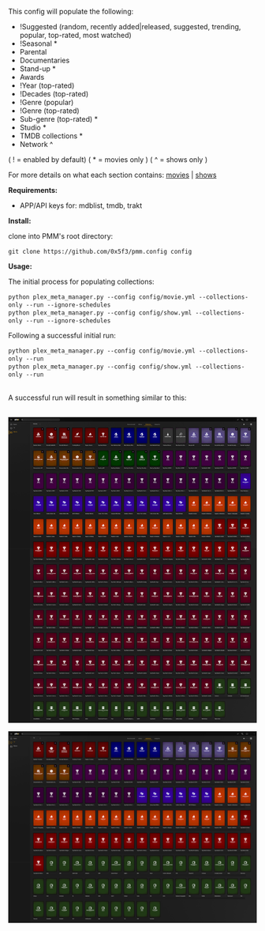 This config will populate the following:

- !Suggested (random, recently added|released, suggested, trending, popular, top-rated, most watched)
- !Seasonal *
- Parental
- Documentaries
- Stand-up *
- Awards
- !Year (top-rated)
- !Decades (top-rated)
- !Genre (popular)
- !Genre (top-rated)
- Sub-genre (top-rated) *
- Studio *
- TMDB collections *
- Network ^

( ! = enabled by default)
( * = movies only )
( ^ = shows only )

For more details on what each section contains: [movies](MOVIES.md) | [shows](SHOWS.md)
<br/>

**Requirements:**

 - APP/API keys for: mdblist, tmdb, trakt

**Install:**

clone into PMM's root directory:
```
git clone https://github.com/0x5f3/pmm.config config
```

**Usage:**

The initial process for populating collections:
```
python plex_meta_manager.py --config config/movie.yml --collections-only --run --ignore-schedules
python plex_meta_manager.py --config config/show.yml --collections-only --run --ignore-schedules
```
Following a successful initial run:

```
python plex_meta_manager.py --config config/movie.yml --collections-only --run
python plex_meta_manager.py --config config/show.yml --collections-only --run
```
<br/>
A successful run will result in something similar to this:
<br/>
<br/>

![movies](/assets/_/_movies.png)
<br/>
  
![shows](/assets/_/_shows.png)
